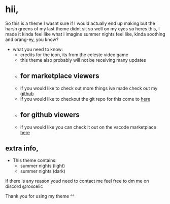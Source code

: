 # hii,
So this is a theme I wasnt sure if I would actually end up making but the harsh greens of my last theme didnt sit so well on my eyes so heres this, I made it kinda feel like what i imagine summer nights feel like, kinda soothing and orang-ey, you know?

* what you need to know:
    - credits for the icon, its from the celeste video game
    - this theme also probably will not be receiving many updates
    - ## for marketplace viewers
    - if you would like to check out more things ive made check out my [github](https://github.com/roxcelic)
    - if you would like to checkout the git repo for this come to [here](https://github.com/roxcelic/themes)
    - ## for github viewers
    - if you would like you can check it out on the vscode marketplace [here](https://marketplace.visualstudio.com/items?itemName=roxcelic.summer-nights)

## extra info,

* This theme contains:
    - summer nights (light)
    - summer nights (dark)

If there is any reason youd need to contact me feel free to dm me on discord @roxcelic

Thank you for using my theme ^^